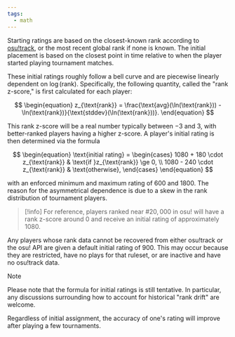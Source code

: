 ```yaml
---
tags:
  - math
---
```


Starting ratings are based on the closest-known rank according to [osu!track](https://github.com/Ameobea/osutrack-api), or the most recent global rank if none is known. The initial placement is based on the closest point in time relative to when the player started playing tournament matches.

These initial ratings roughly follow a bell curve and are piecewise linearly dependent on $\log(\text{rank})$. Specifically, the following quantity, called the "rank z-score," is first calculated for each player:

$$
\begin{equation}
    z_{\text{rank}} = \frac{\text{avg}(\ln(\text{rank})) - \ln(\text{rank})}{\text{stddev}(\ln(\text{rank}))}.
\end{equation}
$$

This rank z-score will be a real number typically between $-3$ and $3$, with better-ranked players having a higher z-score. A player's initial rating is then determined via the formula

$$
\begin{equation}
    \text{initial rating} =
        \begin{cases}
            1080 + 180 \cdot z_{\text{rank}} & \text{if }z_{\text{rank}} \ge 0, \\
            1080 - 240 \cdot z_{\text{rank}} & \text{otherwise},
        \end{cases}
\end{equation}
$$

with an enforced minimum and maximum rating of $600$ and $1800$. The reason for the asymmetrical dependence is due to a skew in the rank distribution of tournament players.

> [!info]
> For reference, players ranked near $\#20,000$ in osu! will have a rank z-score around $0$ and receive an initial rating of approximately $1080$.

Any players whose rank data cannot be recovered from either osu!track or the osu! API are given a default initial rating of $900$. This may occur because they are restricted, have no plays for that ruleset, or are inactive and have no osu!track data.

> [!note]
> Please note that the formula for initial ratings is still tentative. In particular, any discussions surrounding how to account for historical "rank drift" are welcome.
>
> Regardless of initial assignment, the accuracy of one's rating will improve after playing a few tournaments.

